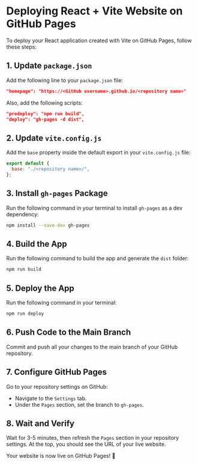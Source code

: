 # Deploying React + Vite Website on GitHub Pages

To deploy your React application created with Vite on GitHub Pages, follow these steps:

## 1. Update `package.json`
   
Add the following line to your `package.json` file:
   ```json
   "homepage": "https://<GitHub username>.github.io/<repository name>"
   ```

Also, add the following scripts:
   ```json
   "predeploy": "npm run build",
   "deploy": "gh-pages -d dist",
   ```

## 2. Update `vite.config.js`
   
Add the `base` property inside the default export in your `vite.config.js` file:
   ```javascript
   export default {
     base: "./<repository name>/",
   };
   ```

## 3. Install `gh-pages` Package
   
Run the following command in your terminal to install `gh-pages` as a dev dependency:
   ```bash
   npm install --save-dev gh-pages
   ```

## 4. Build the App
   
Run the following command to build the app and generate the `dist` folder:
   ```bash
   npm run build
   ```

## 5. Deploy the App
   
Run the following command in your terminal:
   ```bash
   npm run deploy
   ```

## 6. Push Code to the Main Branch
   
Commit and push all your changes to the main branch of your GitHub repository.


## 7. Configure GitHub Pages
   
Go to your repository settings on GitHub:
   - Navigate to the `Settings` tab.
   - Under the `Pages` section, set the branch to `gh-pages`.


## 8. Wait and Verify
   
Wait for 3-5 minutes, then refresh the `Pages` section in your repository settings. At the top, you should see the URL of your live website.

Your website is now live on GitHub Pages! 🚀

